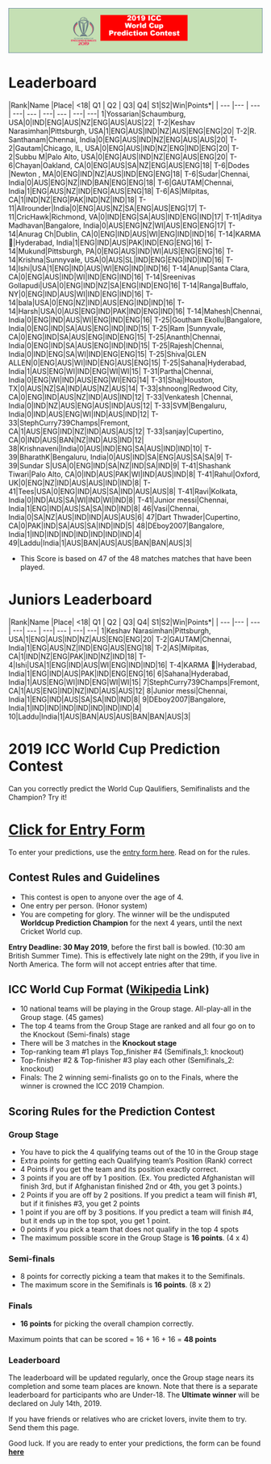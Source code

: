 ![Logo](images/ICCWCPP.png)

# Leaderboard

|Rank|Name |Place| <18| Q1 | Q2 | Q3| Q4| S1|S2|Win|Points*|
| --- |--- | --- | ---| --- | ---| --- | ---| ---|
1|Yossarian|Schaumburg, USA|0|IND|ENG|AUS|NZ|ENG|AUS|AUS|22|
T-2|Keshav Narasimhan|Pittsburgh, USA|1|ENG|AUS|IND|NZ|AUS|ENG|ENG|20|
T-2|R. Santhanam|Chennai, India|0|ENG|AUS|IND|NZ|ENG|AUS|AUS|20|
T-2|Gautam|Chicago, IL, USA|0|ENG|AUS|IND|NZ|ENG|IND|ENG|20|
T-2|Subbu M|Palo Alto, USA|0|ENG|AUS|IND|NZ|ENG|AUS|ENG|20|
T-6|Chayan|Oakland, CA|0|ENG|AUS|SA|NZ|ENG|AUS|ENG|18|
T-6|Dodes |Newton , MA|0|ENG|IND|NZ|AUS|IND|ENG|ENG|18|
T-6|Sudar|Chennai, India|0|AUS|ENG|NZ|IND|BAN|ENG|ENG|18|
T-6|GAUTAM|Chennai, India|1|ENG|AUS|NZ|IND|ENG|AUS|ENG|18|
T-6|AS|Milpitas, CA|1|IND|NZ|ENG|PAK|IND|NZ|IND|18|
T-11|Allrounder|India|0|ENG|AUS|NZ|SA|ENG|AUS|ENG|17|
T-11|CricHawk|Richmond, VA|0|IND|ENG|SA|AUS|IND|ENG|IND|17|
T-11|Aditya Madhavan|Bangalore, India|0|AUS|ENG|NZ|WI|AUS|ENG|ENG|17|
T-14|Anurag Ch|Dublin, CA|0|ENG|IND|AUS|WI|ENG|IND|IND|16|
T-14|KARMA 🦄|Hyderabad, India|1|ENG|IND|AUS|PAK|IND|ENG|ENG|16|
T-14|Mukund|Pittsburgh, PA|0|ENG|AUS|IND|WI|AUS|ENG|ENG|16|
T-14|Krishna|Sunnyvale, USA|0|AUS|SL|IND|ENG|ENG|IND|IND|16|
T-14|Ishi|USA|1|ENG|IND|AUS|WI|ENG|IND|IND|16|
T-14|Anup|Santa Clara, CA|0|ENG|AUS|IND|WI|IND|ENG|IND|16|
T-14|Sreenivas Gollapudi|USA|0|ENG|IND|NZ|SA|ENG|IND|ENG|16|
T-14|Ranga|Buffalo, NY|0|ENG|IND|AUS|WI|IND|ENG|IND|16|
T-14|bala|USA|0|ENG|NZ|IND|AUS|ENG|IND|IND|16|
T-14|Harsh|USA|0|AUS|ENG|IND|PAK|IND|ENG|IND|16|
T-14|Mahesh|Chennai, India|0|ENG|IND|AUS|WI|ENG|IND|ENG|16|
T-25|Goutham Ekollu|Bangalore, India|0|ENG|IND|SA|AUS|ENG|IND|IND|15|
T-25|Ram |Sunnyvale, CA|0|ENG|IND|SA|AUS|ENG|IND|ENG|15|
T-25|Ananth|Chennai, India|0|ENG|IND|SA|AUS|ENG|IND|IND|15|
T-25|Rajesh|Chennai, India|0|IND|ENG|SA|WI|IND|ENG|ENG|15|
T-25|Shiva|GLEN ALLEN|0|ENG|AUS|WI|IND|ENG|AUS|ENG|15|
T-25|Sahana|Hyderabad, India|1|AUS|ENG|WI|IND|ENG|WI|WI|15|
T-31|Partha|Chennai, India|0|ENG|WI|IND|AUS|ENG|WI|ENG|14|
T-31|Shaj|Houston, TX|0|AUS|NZ|SA|IND|AUS|NZ|AUS|14|
T-33|shnoong|Redwood City, CA|0|ENG|IND|AUS|NZ|IND|AUS|IND|12|
T-33|Venkatesh |Chennai, India|0|IND|NZ|AUS|ENG|AUS|IND|AUS|12|
T-33|SVM|Bengaluru, India|0|IND|AUS|ENG|WI|IND|AUS|IND|12|
T-33|StephCurry739Champs|Fremont, CA|1|AUS|ENG|IND|NZ|IND|AUS|AUS|12|
T-33|sanjay|Cupertino, CA|0|IND|AUS|BAN|NZ|IND|AUS|IND|12|
38|Krishnaveni|India|0|AUS|IND|ENG|SA|AUS|IND|IND|10|
T-39|BharathK|Bengaluru, India|0|AUS|IND|SA|ENG|AUS|SA|SA|9|
T-39|Sundar S|USA|0|ENG|IND|SA|NZ|IND|SA|IND|9|
T-41|Shashank Tiwari|Palo Alto, CA|0|IND|AUS|PAK|WI|IND|AUS|IND|8|
T-41|Rahul|Oxford, UK|0|ENG|NZ|IND|AUS|AUS|IND|IND|8|
T-41|Tees|USA|0|ENG|IND|AUS|SA|IND|AUS|AUS|8|
T-41|Ravi|Kolkata, India|0|IND|AUS|SA|WI|IND|WI|IND|8|
T-41|Junior messi|Chennai, India|1|ENG|IND|AUS|SA|SA|IND|IND|8|
46|Vasi|Chennai, India|0|SA|NZ|AUS|IND|IND|AUS|AUS|6|
47|Dart Thwader|Cupertino, CA|0|PAK|IND|SA|AUS|SA|IND|IND|5|
48|DEboy2007|Bangalore, India|1|IND|IND|IND|IND|IND|IND|IND|4|
49|Laddu|India|1|AUS|BAN|AUS|AUS|BAN|BAN|AUS|3|

* This Score is based on 47 of the 48 matches matches that have been played.

# Juniors Leaderboard

|Rank|Name |Place| <18| Q1 | Q2 | Q3| Q4| S1|S2|Win|Points*|
| --- |--- | --- | ---| --- | ---| --- | ---| ---|
1|Keshav Narasimhan|Pittsburgh, USA|1|ENG|AUS|IND|NZ|AUS|ENG|ENG|20|
T-2|GAUTAM|Chennai, India|1|ENG|AUS|NZ|IND|ENG|AUS|ENG|18|
T-2|AS|Milpitas, CA|1|IND|NZ|ENG|PAK|IND|NZ|IND|18|
T-4|Ishi|USA|1|ENG|IND|AUS|WI|ENG|IND|IND|16|
T-4|KARMA 🦄|Hyderabad, India|1|ENG|IND|AUS|PAK|IND|ENG|ENG|16|
6|Sahana|Hyderabad, India|1|AUS|ENG|WI|IND|ENG|WI|WI|15|
7|StephCurry739Champs|Fremont, CA|1|AUS|ENG|IND|NZ|IND|AUS|AUS|12|
8|Junior messi|Chennai, India|1|ENG|IND|AUS|SA|SA|IND|IND|8|
9|DEboy2007|Bangalore, India|1|IND|IND|IND|IND|IND|IND|IND|4|
10|Laddu|India|1|AUS|BAN|AUS|AUS|BAN|BAN|AUS|3|


# 2019 ICC World Cup Prediction Contest

Can you correctly predict the World Cup Qaulifiers, Semifinalists and the Champion? Try it!

# [Click for Entry Form](http://bit.ly/2019_icc_worldcup_predictions)
To enter your predictions, use the [entry form here](http://bit.ly/2019_icc_worldcup_predictions). Read on for the rules.


## Contest Rules and Guidelines
- This contest is open to anyone over the age of 4.
- One entry per person. (Honor system)
- You are competing for glory. The winner will be the undisputed **Worldcup Prediction Champion** for the next 4 years, until the next Cricket World cup.

**Entry Deadline: 30 May 2019**, before the first ball is bowled. (10:30 am British Summer Time). This is effectively late night on the 29th, if you live in North America. The form will not accept entries after that time.


## ICC World Cup Format ([Wikipedia](https://en.wikipedia.org/wiki/2019_Cricket_World_Cup) Link)

- 10 national teams will be playing in the Group stage. All-play-all in the Group stage. (45 games)
- The top 4 teams from the Group Stage are ranked and all four go on to the Knockout (Semi-finals) stage 
- There will be 3 matches in the **Knockout stage**
- Top-ranking team #1 plays Top_finisher #4 (Semifinals_1: knockout)
- Top-finisher #2 & Top-finisher #3 play each other (Semifinals_2: knockout) 
- Finals: The 2 winning semi-finalists go on to the Finals, where the winner is crowned the ICC 2019 Champion.

## Scoring Rules for the Prediction Contest

### Group Stage
- You have to pick the 4 qualifying teams out of the 10 in the Group stage
- Extra points for getting each Qualifying team’s Position (Rank) correct
- 4 Points if you get the team and its position exactly correct.
- 3 points if you are off by 1 position. (Ex. You predicted Afghanistan will finish 3rd, but if Afghanistan finished 2nd or 4th, you get 3 points.)
- 2 Points if you are off by 2 positions. If you predict a team will finish #1, but if it finishes #3, you get 2 points
- 1 point if you are off by 3 positions. If you predict a team will finish #4, but it ends up in the top spot, you get 1 point.
- 0 points if you pick a team that does not qualify in the top 4 spots
- The maximum possible score in the Group Stage is **16 points**. (4 x 4)

### Semi-finals
- 8 points for correctly picking a team that makes it to the Semifinals.
- The maximum score in the Semifinals is **16 points**. (8 x 2)

### Finals
- **16 points** for picking the overall champion correctly.

Maximum points that can be scored = 16 + 16 + 16 = **48 points**

### Leaderboard
The leaderboard will be updated regularly, once the Group stage nears its completion and some team places are known. Note that there is a separate leaderboard for participants who are Under-18.
The **Ultimate winner** will be declared on July 14th, 2019.

If you have friends or relatives who are cricket lovers, invite them to try. Send them this page.

Good luck. If you are ready to enter your predictions, the form can be found **[here](http://bit.ly/2019_icc_worldcup_predictions)**



